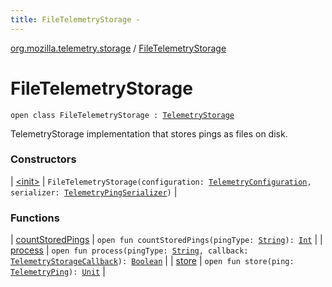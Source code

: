 ```yaml
---
title: FileTelemetryStorage - 
---
```


[org.mozilla.telemetry.storage](../index.html) / [FileTelemetryStorage](./index.html)

# FileTelemetryStorage

`open class FileTelemetryStorage : `[`TelemetryStorage`](../-telemetry-storage/index.html)

TelemetryStorage implementation that stores pings as files on disk.

### Constructors

| [&lt;init&gt;](-init-.html) | `FileTelemetryStorage(configuration: `[`TelemetryConfiguration`](../../org.mozilla.telemetry.config/-telemetry-configuration/index.html)`, serializer: `[`TelemetryPingSerializer`](../../org.mozilla.telemetry.serialize/-telemetry-ping-serializer/index.html)`)` |

### Functions

| [countStoredPings](count-stored-pings.html) | `open fun countStoredPings(pingType: `[`String`](https://kotlinlang.org/api/latest/jvm/stdlib/kotlin/-string/index.html)`): `[`Int`](https://kotlinlang.org/api/latest/jvm/stdlib/kotlin/-int/index.html) |
| [process](process.html) | `open fun process(pingType: `[`String`](https://kotlinlang.org/api/latest/jvm/stdlib/kotlin/-string/index.html)`, callback: `[`TelemetryStorageCallback`](../-telemetry-storage/-telemetry-storage-callback/index.html)`): `[`Boolean`](https://kotlinlang.org/api/latest/jvm/stdlib/kotlin/-boolean/index.html) |
| [store](store.html) | `open fun store(ping: `[`TelemetryPing`](../../org.mozilla.telemetry.ping/-telemetry-ping/index.html)`): `[`Unit`](https://kotlinlang.org/api/latest/jvm/stdlib/kotlin/-unit/index.html) |

